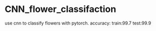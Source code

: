 # CNN_flower_classifaction
use cnn to classify flowers with pytorch.
accuracy: train:99.7 test:99.9
